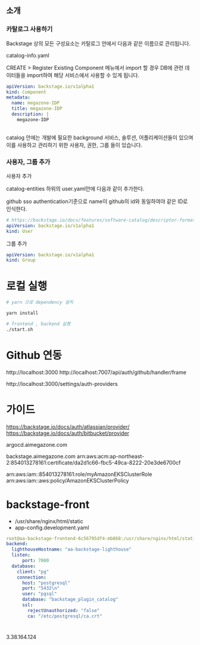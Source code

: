 
## 소개

### 카탈로그 사용하기

Backstage 상의 모든 구성요소는 카탈로그 안에서 다음과 같은 이름으로 관리됩니다.


catalog-info.yaml

CREATE > Register Existing Component 메뉴에서 import 할 경우 DB에 관련 데이터들을 import하여 해당 서비스에서 사용할 수 있게 됩니다.


```yaml
apiVersion: backstage.io/v1alpha1
kind: Component
metadata:
  name: megazone-IDP
  title: megazone-IDP
  description: |
    megazone-IDP
  
```

catalog 안에는 개발에 필요한 
background 서비스, 솔루션, 어플리케이션들이 있으며 이를 사용하고 관리하기 위한 사용자, 권한, 그룹 들이 있습니다.


### 사용자, 그룹 추가

사용자 추가

catalog-entities 하위의 user.yaml안에 다음과 같이 추가한다. 

github sso authentication기준으로 name이 github의 id와 동일하여야 같은 ID로 인식한다.

```yaml
# https://backstage.io/docs/features/software-catalog/descriptor-format#kind-user
apiVersion: backstage.io/v1alpha1
kind: User

```

그룹 추가

```yaml
apiVersion: backstage.io/v1alpha1
kind: Group
```



# 로컬 실행 

```sh
# yarn 으로 dependency 설치

yarn install

# frontend , backend 실행
./start.sh

```


# Github 연동 

http://localhost:3000
http://localhost:7007/api/auth/github/handler/frame

http://localhost:3000/settings/auth-providers

# 가이드 
https://backstage.io/docs/auth/atlassian/provider/
https://backstage.io/docs/auth/bitbucket/provider



argocd.aimegazone.com

backstage.aimegazone.com
arn:aws:acm:ap-northeast-2:854013278161:certificate/da2d1c66-fbc5-49ca-8222-20e3de6700cf


arn:aws:iam::854013278161:role/myAmazonEKSClusterRole
arn:aws:iam::aws:policy/AmazonEKSClusterPolicy




# backstage-front 
* /usr/share/nginx/html/static
* app-config.development.yaml

```yaml 
root@aa-backstage-frontend-6c56795df4-mb868:/usr/share/nginx/html/static# cat app-config.development.yaml
backend:
  lighthouseHostname: "aa-backstage-lighthouse"
  listen:
      port: 7000
  database:
    client: "pg"
    connection:
      host: "postgresql"
      port: "5432\n"
      user: "pgsql"
      database: "backstage_plugin_catalog"
      ssl:
        rejectUnauthorized: "false"
        ca: "/etc/postgresql/ca.crt"
```


# 
3.38.164.124
